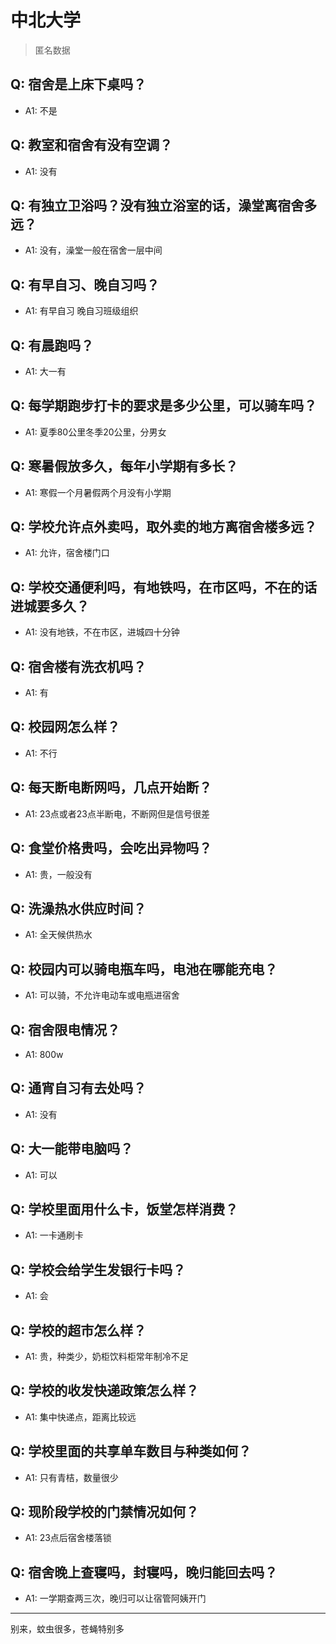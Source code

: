 # 中北大学

> 匿名数据

## Q: 宿舍是上床下桌吗？

- A1: 不是

## Q: 教室和宿舍有没有空调？

- A1: 没有

## Q: 有独立卫浴吗？没有独立浴室的话，澡堂离宿舍多远？

- A1: 没有，澡堂一般在宿舍一层中间

## Q: 有早自习、晚自习吗？

- A1: 有早自习 晚自习班级组织

## Q: 有晨跑吗？

- A1: 大一有

## Q: 每学期跑步打卡的要求是多少公里，可以骑车吗？

- A1: 夏季80公里冬季20公里，分男女

## Q: 寒暑假放多久，每年小学期有多长？

- A1: 寒假一个月暑假两个月没有小学期

## Q: 学校允许点外卖吗，取外卖的地方离宿舍楼多远？

- A1: 允许，宿舍楼门口

## Q: 学校交通便利吗，有地铁吗，在市区吗，不在的话进城要多久？

- A1: 没有地铁，不在市区，进城四十分钟

## Q: 宿舍楼有洗衣机吗？

- A1: 有

## Q: 校园网怎么样？

- A1: 不行

## Q: 每天断电断网吗，几点开始断？

- A1: 23点或者23点半断电，不断网但是信号很差

## Q: 食堂价格贵吗，会吃出异物吗？

- A1: 贵，一般没有

## Q: 洗澡热水供应时间？

- A1: 全天候供热水

## Q: 校园内可以骑电瓶车吗，电池在哪能充电？

- A1: 可以骑，不允许电动车或电瓶进宿舍

## Q: 宿舍限电情况？

- A1: 800w

## Q: 通宵自习有去处吗？

- A1: 没有

## Q: 大一能带电脑吗？

- A1: 可以

## Q: 学校里面用什么卡，饭堂怎样消费？

- A1: 一卡通刷卡

## Q: 学校会给学生发银行卡吗？

- A1: 会

## Q: 学校的超市怎么样？

- A1: 贵，种类少，奶柜饮料柜常年制冷不足

## Q: 学校的收发快递政策怎么样？

- A1: 集中快递点，距离比较远

## Q: 学校里面的共享单车数目与种类如何？

- A1: 只有青桔，数量很少

## Q: 现阶段学校的门禁情况如何？

- A1: 23点后宿舍楼落锁

## Q: 宿舍晚上查寝吗，封寝吗，晚归能回去吗？

- A1: 一学期查两三次，晚归可以让宿管阿姨开门

***

别来，蚊虫很多，苍蝇特别多